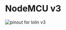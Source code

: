
# NodeMCU v3 

![pinout for lolin v3](https://i1.wp.com/www.teachmemicro.com/wp-content/uploads/2018/04/NodeMCUv3.0-pinout.jpg?resize=768,507&ssl=1)
<!--stackedit_data:
eyJoaXN0b3J5IjpbLTIxMzQxMzYxNzZdfQ==
-->